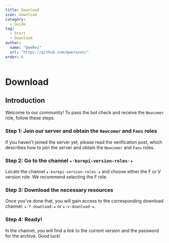 ```yaml
---
title: Download
icon: download
category:
  - Guide
tag:
  - Start
  - Download
author:
  name: "QweRez"
  url: "https://github.com/qwerezon/"
order: 6
---
```


# Download

## Introduction

Welcome to our community! To pass the bot check and receive the `Newcomer` role, follow these steps.

### Step 1: Join our server and obtain the `Newcomer` and `Fans` roles

If you haven't joined the server yet, please read the verification post, which describes how to join the server and obtain the `Newcomer` and `Fans` roles.

### Step 2: Go to the channel `★⋅korepi-version-roles⋅★`

Locate the channel `★⋅korepi-version-roles⋅★` and choose either the F or V version role. We recommend selecting the F role.

### Step 3: Download the necessary resources

Once you've done that, you will gain access to the corresponding download channel: `★⋅f-download⋅★` or `★⋅v-download⋅★`.

### Step 4: Ready!

In the channel, you will find a link to the current version and the password for the archive. Good luck!